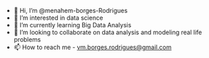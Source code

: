 - 👋 Hi, I’m @menahem-borges-Rodrigues
- 👀 I’m interested in data science
- 🌱 I’m currently learning Big Data Analysis
- 💞️ I’m looking to collaborate on data analysis and modeling real life problems 
- 📫 How to reach me - vm.borges.rodrigues@gmail.com

<!---
menahem-borges-Rodrigues/menahem-borges-Rodrigues is a ✨ special ✨ repository because its `README.md` (this file) appears on your GitHub profile.
You can click the Preview link to take a look at your changes.
--->
